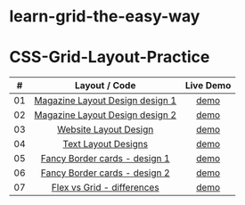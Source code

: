 # learn-grid-the-easy-way
# CSS-Grid-Layout-Practice

|  #  |            Layout / Code             | Live Demo |
| :-: | :----------------------------: | :-------: |
| 01  |       [Magazine Layout Design design 1](https://github.com/Astrogeek77/CSS-Grid-Layout-Practice/tree/main/Magazine_Layout/index.html)       | [demo](https://astrogeek77.github.io/CSS-Grid-Layout-Practice/Magazine_Layout/index.html)
| 02  |       [Magazine Layout Design design 2](https://github.com/Astrogeek77/CSS-Grid-Layout-Practice/tree/main/Magazine_Layout/layout-2.html)       | [demo](https://astrogeek77.github.io/CSS-Grid-Layout-Practice/Magazine_Layout/layout-2.html)
| 03  |       [Website Layout Design](https://github.com/Astrogeek77/CSS-Grid-Layout-Practice/tree/main/Website_Layout/website.html)       | [demo](https://astrogeek77.github.io/CSS-Grid-Layout-Practice/Website_Layout/website.html)
| 04  |       [Text Layout Designs](https://github.com/Astrogeek77/CSS-Grid-Layout-Practice/tree/main/Text_Layout/text.html)       | [demo](https://astrogeek77.github.io/CSS-Grid-Layout-Practice/Text_Layout/text.html)
| 05  |       [Fancy Border cards - design 1](https://github.com/Astrogeek77/CSS-Grid-Layout-Practice/tree/main/fancy_border_design/area-layout.html)       | [demo](https://astrogeek77.github.io/CSS-Grid-Layout-Practice/fancy_border_design/area-layout.html)
| 06  |       [Fancy Border cards - design 2](https://github.com/Astrogeek77/CSS-Grid-Layout-Practice/tree/main/fancy_border_design/column-layout.html)       | [demo](https://astrogeek77.github.io/CSS-Grid-Layout-Practice/fancy_border_design/column-layout.html)
| 07  |       [Flex vs Grid - differences](https://github.com/Astrogeek77/CSS-Grid-Layout-Practice/tree/main/flex_vs_grid)       | [demo](https://astrogeek77.github.io/CSS-Grid-Layout-Practice/flex_vs_grid/index.html)

